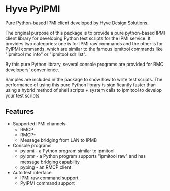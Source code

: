 # Hyve PyIPMI

Pure Python-based IPMI client developed by Hyve Design Solutions.

The original purpose of this package is to provide a pure python-based IPMI client library for developing Python test scripts for the IPMI service.  It provides two categories: one is for IPMI raw commands and the other is for PyIPMI commands, which are similar to the famous ipmitool commands like "ipmitool mc info" or "ipmitool sdr list".

By this pure Python library, several console programs are provided for BMC developers' convenience.

Samples are included in the package to show how to write test scripts.  The performance of using this pure Python library is significantly faster than using a hybrid method of shell scripts + system calls to ipmitool to develop your test scripts.

## Features

* Supported IPMI channels
  * RMCP
  * RMCP+
  * Message bridging from LAN to IPMB
* Console programs
  * pyipmi - a Python program similar to ipmitool
  * pyipmr - a Python program supports "ipmitool raw" and has message bridging capability
  * pyping - an RMCP client
* Auto test interface
  * IPMI raw command support
  * PyIPMI command support

